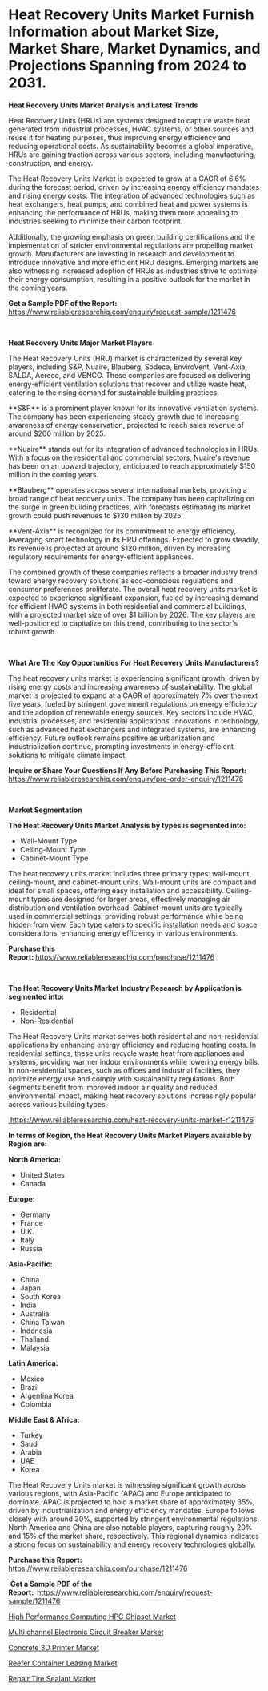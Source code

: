 <p><h1>Heat Recovery Units Market Furnish Information about Market Size, Market Share, Market Dynamics, and Projections Spanning from 2024 to 2031.</h1></p><p><strong>Heat Recovery Units Market Analysis and Latest Trends</strong></p>
<p><p>Heat Recovery Units (HRUs) are systems designed to capture waste heat generated from industrial processes, HVAC systems, or other sources and reuse it for heating purposes, thus improving energy efficiency and reducing operational costs. As sustainability becomes a global imperative, HRUs are gaining traction across various sectors, including manufacturing, construction, and energy. </p><p>The Heat Recovery Units Market is expected to grow at a CAGR of 6.6% during the forecast period, driven by increasing energy efficiency mandates and rising energy costs. The integration of advanced technologies such as heat exchangers, heat pumps, and combined heat and power systems is enhancing the performance of HRUs, making them more appealing to industries seeking to minimize their carbon footprint. </p><p>Additionally, the growing emphasis on green building certifications and the implementation of stricter environmental regulations are propelling market growth. Manufacturers are investing in research and development to introduce innovative and more efficient HRU designs. Emerging markets are also witnessing increased adoption of HRUs as industries strive to optimize their energy consumption, resulting in a positive outlook for the market in the coming years.</p></p>
<p><strong>Get a Sample PDF of the Report:&nbsp;</strong> <a href="https://www.reliableresearchiq.com/enquiry/request-sample/1211476?utm_campaign=1119&utm_medium=2&utm_source=Github&utm_content=ia&utm_term=05102024&utm_id=heat-recovery-units">https://www.reliableresearchiq.com/enquiry/request-sample/1211476</a></p>
<p>&nbsp;</p>
<p><strong>Heat Recovery Units Major Market Players</strong></p>
<p><p>The Heat Recovery Units (HRU) market is characterized by several key players, including S&P, Nuaire, Blauberg, Sodeca, EnviroVent, Vent-Axia, SALDA, Aereco, and VENCO. These companies are focused on delivering energy-efficient ventilation solutions that recover and utilize waste heat, catering to the rising demand for sustainable building practices.</p><p>**S&P** is a prominent player known for its innovative ventilation systems. The company has been experiencing steady growth due to increasing awareness of energy conservation, projected to reach sales revenue of around $200 million by 2025.</p><p>**Nuaire** stands out for its integration of advanced technologies in HRUs. With a focus on the residential and commercial sectors, Nuaire's revenue has been on an upward trajectory, anticipated to reach approximately $150 million in the coming years.</p><p>**Blauberg** operates across several international markets, providing a broad range of heat recovery units. The company has been capitalizing on the surge in green building practices, with forecasts estimating its market growth could push revenues to $130 million by 2025.</p><p>**Vent-Axia** is recognized for its commitment to energy efficiency, leveraging smart technology in its HRU offerings. Expected to grow steadily, its revenue is projected at around $120 million, driven by increasing regulatory requirements for energy-efficient appliances.</p><p>The combined growth of these companies reflects a broader industry trend toward energy recovery solutions as eco-conscious regulations and consumer preferences proliferate. The overall heat recovery units market is expected to experience significant expansion, fueled by increasing demand for efficient HVAC systems in both residential and commercial buildings, with a projected market size of over $1 billion by 2026. The key players are well-positioned to capitalize on this trend, contributing to the sector's robust growth.</p></p>
<p>&nbsp;</p>
<p><strong>What Are The Key Opportunities For Heat Recovery Units Manufacturers?</strong></p>
<p><p>The heat recovery units market is experiencing significant growth, driven by rising energy costs and increasing awareness of sustainability. The global market is projected to expand at a CAGR of approximately 7% over the next five years, fueled by stringent government regulations on energy efficiency and the adoption of renewable energy sources. Key sectors include HVAC, industrial processes, and residential applications. Innovations in technology, such as advanced heat exchangers and integrated systems, are enhancing efficiency. Future outlook remains positive as urbanization and industrialization continue, prompting investments in energy-efficient solutions to mitigate climate impact.</p></p>
<p><strong>Inquire or Share Your Questions If Any Before Purchasing This Report:</strong> <a href="https://www.reliableresearchiq.com/enquiry/pre-order-enquiry/1211476?utm_campaign=1119&utm_medium=2&utm_source=Github&utm_content=ia&utm_term=05102024&utm_id=heat-recovery-units">https://www.reliableresearchiq.com/enquiry/pre-order-enquiry/1211476</a></p>
<p>&nbsp;</p>
<p><strong>Market Segmentation</strong></p>
<p><strong>The Heat Recovery Units Market Analysis by types is segmented into:</strong></p>
<p><ul><li>Wall-Mount Type</li><li>Ceiling-Mount Type</li><li>Cabinet-Mount Type</li></ul></p>
<p><p>The heat recovery units market includes three primary types: wall-mount, ceiling-mount, and cabinet-mount units. Wall-mount units are compact and ideal for small spaces, offering easy installation and accessibility. Ceiling-mount types are designed for larger areas, effectively managing air distribution and ventilation overhead. Cabinet-mount units are typically used in commercial settings, providing robust performance while being hidden from view. Each type caters to specific installation needs and space considerations, enhancing energy efficiency in various environments.</p></p>
<p><strong>Purchase this Report:&nbsp;</strong><a href="https://www.reliableresearchiq.com/purchase/1211476?utm_campaign=1119&utm_medium=2&utm_source=Github&utm_content=ia&utm_term=05102024&utm_id=heat-recovery-units">https://www.reliableresearchiq.com/purchase/1211476</a></p>
<p>&nbsp;</p>
<p><strong>The Heat Recovery Units Market Industry Research by Application is segmented into:</strong></p>
<p><ul><li>Residential</li><li>Non-Residential</li></ul></p>
<p><p>The Heat Recovery Units market serves both residential and non-residential applications by enhancing energy efficiency and reducing heating costs. In residential settings, these units recycle waste heat from appliances and systems, providing warmer indoor environments while lowering energy bills. In non-residential spaces, such as offices and industrial facilities, they optimize energy use and comply with sustainability regulations. Both segments benefit from improved indoor air quality and reduced environmental impact, making heat recovery solutions increasingly popular across various building types.</p></p>
<p><a href="https://www.reliableresearchiq.com/heat-recovery-units-market-r1211476?utm_campaign=1119&utm_medium=2&utm_source=Github&utm_content=ia&utm_term=05102024&utm_id=heat-recovery-units">&nbsp;https://www.reliableresearchiq.com/heat-recovery-units-market-r1211476</a></p>
<p><strong>In terms of Region, the Heat Recovery Units Market Players available by Region are:</strong></p>
<p>
    <p> <strong> North America: </strong>
        <ul>
            <li>United States</li>
            <li>Canada</li>
        </ul>
        </p> 
    <p> <strong> Europe: </strong>
        <ul>
            <li>Germany</li>
            <li>France</li>
            <li>U.K.</li>
            <li>Italy</li>
            <li>Russia</li>
        </ul>
        </p> 
    <p> <strong> Asia-Pacific: </strong>
        <ul>
            <li>China</li>
            <li>Japan</li>
            <li>South Korea</li>
            <li>India</li>
            <li>Australia</li>
            <li>China Taiwan</li>
            <li>Indonesia</li>
            <li>Thailand</li>
            <li>Malaysia</li>
        </ul>
        </p> 
    <p> <strong> Latin America: </strong>
        <ul>
            <li>Mexico</li>
            <li>Brazil</li>
            <li>Argentina Korea</li>
            <li>Colombia</li>
        </ul>
        </p> 
    <p> <strong> Middle East & Africa: </strong>
        <ul>
            <li>Turkey</li>
            <li>Saudi</li>
            <li>Arabia</li>
            <li>UAE</li>
            <li>Korea</li>
        </ul>
    </p>
    </p>
<p><p>The Heat Recovery Units market is witnessing significant growth across various regions, with Asia-Pacific (APAC) and Europe anticipated to dominate. APAC is projected to hold a market share of approximately 35%, driven by industrialization and energy efficiency mandates. Europe follows closely with around 30%, supported by stringent environmental regulations. North America and China are also notable players, capturing roughly 20% and 15% of the market share, respectively. This regional dynamics indicates a strong focus on sustainability and energy recovery technologies globally.</p></p>
<p><strong>Purchase this Report: </strong><a href="https://www.reliableresearchiq.com/purchase/1211476?utm_campaign=1119&utm_medium=2&utm_source=Github&utm_content=ia&utm_term=05102024&utm_id=heat-recovery-units">https://www.reliableresearchiq.com/purchase/1211476</a></p>
<p>&nbsp;<strong>Get a Sample PDF of the Report:&nbsp;&nbsp;</strong><a href="https://www.reliableresearchiq.com/enquiry/request-sample/1211476?utm_campaign=1119&utm_medium=2&utm_source=Github&utm_content=ia&utm_term=05102024&utm_id=heat-recovery-units">https://www.reliableresearchiq.com/enquiry/request-sample/1211476</a></p>
<p><strong></strong></p>
<p><p><a href="https://issuu.com/reportprime-2/docs/high-performance-computing-hpc-chip_f45602581efcbf?utm_campaign=1119&utm_medium=2&utm_source=Github&utm_content=ia&utm_term=05102024&utm_id=heat-recovery-units">High Performance Computing HPC Chipset Market</a></p><p><a href="https://issuu.com/reportprime-2/docs/multi-channel-electronic-circuit-br_585b6079917937?utm_campaign=1119&utm_medium=2&utm_source=Github&utm_content=ia&utm_term=05102024&utm_id=heat-recovery-units">Multi channel Electronic Circuit Breaker Market</a></p><p><a href="https://www.linkedin.com/pulse/concrete-3d-printer-industry-resonance-143-amplification-mhghe?utm_campaign=1119&utm_medium=2&utm_source=Github&utm_content=ia&utm_term=05102024&utm_id=heat-recovery-units">Concrete 3D Printer Market</a></p><p><a href="https://www.linkedin.com/pulse/reefer-container-leasing-market-size-growth-trends-statistics-bicxe?utm_campaign=1119&utm_medium=2&utm_source=Github&utm_content=ia&utm_term=05102024&utm_id=heat-recovery-units">Reefer Container Leasing Market</a></p><p><a href="https://github.com/Dritamusajz475/Market-Research-Report-List-1/blob/main/repair-tire-sealant-market.md?utm_campaign=1119&utm_medium=2&utm_source=Github&utm_content=ia&utm_term=05102024&utm_id=heat-recovery-units">Repair Tire Sealant Market</a></p></p>
